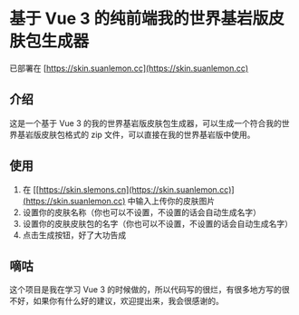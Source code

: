 # 基于 Vue 3 的纯前端我的世界基岩版皮肤包生成器

已部署在 [https://skin.suanlemon.cc](https://skin.suanlemon.cc)

## 介绍

这是一个基于 Vue 3 的我的世界基岩版皮肤包生成器，可以生成一个符合我的世界基岩版皮肤包格式的 zip 文件，可以直接在我的世界基岩版中使用。

## 使用

1. 在 [[https://skin.slemons.cn](https://skin.suanlemon.cc)](https://skin.suanlemon.cc) 中输入上传你的皮肤图片
2. 设置你的皮肤名称（你也可以不设置，不设置的话会自动生成名字）
3. 设置你的皮肤皮肤包的名字（你也可以不设置，不设置的话会自动生成名字）
4. 点击生成按钮，好了大功告成

## 嘀咕

这个项目是我在学习 Vue 3 的时候做的，所以代码写的很烂，有很多地方写的很不好，如果你有什么好的建议，欢迎提出来，我会很感谢的。

